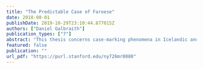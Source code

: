 ```yaml
---
title: "The Predictable Case of Faroese"
date: 2018-08-01
publishDate: 2019-10-29T23:10:44.877015Z
authors: ["Daniel Galbraith"]
publication_types: ["7"]
abstract: "This thesis concerns case-marking phenomena in Icelandic and Faroese. I argue that the best approach to case distinguishes the levels of abstract, morphosyntactic and morphological case, and permits mismatches between levels in some grammars (Linking Theory, Kiparsky 1997, 2001); these mismatches are best handled by an Optimality Theoretic output harmonisation on the mapping from argument structure to morphosyntax (Prince and Smolensky 1993 et seq.). Such a theory provides a cogent account of predicates with non-nominative subjects in Insular Scandinavian, which present an interesting puzzle: in Icelandic, dative-subject verbs occur with nominative objects that trigger number agreement, whereas in Faroese the object in such sentences is marked accusative and occurs with default third person singular agreement. To date this difference has been poorly understood, and calls for in-depth analysis. The central hypothesis explored in this thesis is that the patterns observed are not language-specific idiosyncrasies, but the outcome of constraint interactions of a typical kind: namely, a pressure to index a nominative argument in the clause by number agreement, and a pressure to express structural accusative case on the object. I argue that similar constraint conflicts are responsible for the loss of lexical case in phenomena such as nominative substitution and case non-preservation, and correctly predict the availability of the passive in dative-subject predicates. I include a substantial amount of new data from surveys conducted on the Faroe Islands and Iceland, which are consistent with my hypothesis, and shed new light on the case systems of these languages beyond simple monotransitives. Moreover, I propose a Competing Grammars Model of intra-linguistic variation (cf. Kroch 1989 et seq.), which finds empirical support in corpora, and offers a plausible framework for explaining the diachronic trajectory of these languages. Finally, the model of grammar proposed here is also cross-linguistically tractable, generating realistic typologies of case-related phenomena, and can easily be extended to other language families."
featured: false
publication: ""
url_pdf: "https://purl.stanford.edu/ny726mr8080"
---
```


